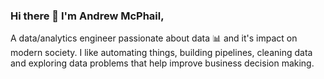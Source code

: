 ### Hi there 👋 I'm Andrew McPhail,

A data/analytics engineer passionate about data :bar_chart: and it's impact on modern society. I like automating things, building pipelines, cleaning data and exploring data problems that help improve business decision making.

<!--
**drewzamcp/drewzamcp** is a ✨ _special_ ✨ repository because its `README.md` (this file) appears on your GitHub profile.

Here are some ideas to get you started:

- 🔭 I’m currently working on ...
- 🌱 I’m currently learning ...
- 👯 I’m looking to collaborate on ...
- 🤔 I’m looking for help with ...
- 💬 Ask me about ...
- 📫 How to reach me: ...
- 😄 Pronouns: ...
- ⚡ Fun fact: ...
-->
